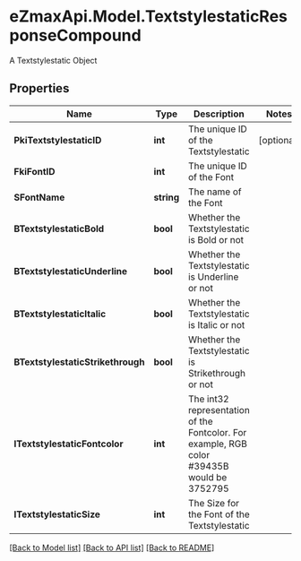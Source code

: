 # eZmaxApi.Model.TextstylestaticResponseCompound
A Textstylestatic Object

## Properties

Name | Type | Description | Notes
------------ | ------------- | ------------- | -------------
**PkiTextstylestaticID** | **int** | The unique ID of the Textstylestatic | [optional] 
**FkiFontID** | **int** | The unique ID of the Font | 
**SFontName** | **string** | The name of the Font | 
**BTextstylestaticBold** | **bool** | Whether the Textstylestatic is Bold or not | 
**BTextstylestaticUnderline** | **bool** | Whether the Textstylestatic is Underline or not | 
**BTextstylestaticItalic** | **bool** | Whether the Textstylestatic is Italic or not | 
**BTextstylestaticStrikethrough** | **bool** | Whether the Textstylestatic is Strikethrough or not | 
**ITextstylestaticFontcolor** | **int** | The int32 representation of the Fontcolor. For example, RGB color #39435B would be 3752795 | 
**ITextstylestaticSize** | **int** | The Size for the Font of the Textstylestatic | 

[[Back to Model list]](../README.md#documentation-for-models) [[Back to API list]](../README.md#documentation-for-api-endpoints) [[Back to README]](../README.md)

